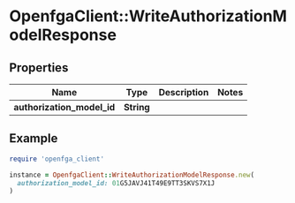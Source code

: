 # OpenfgaClient::WriteAuthorizationModelResponse

## Properties

| Name | Type | Description | Notes |
| ---- | ---- | ----------- | ----- |
| **authorization_model_id** | **String** |  |  |

## Example

```ruby
require 'openfga_client'

instance = OpenfgaClient::WriteAuthorizationModelResponse.new(
  authorization_model_id: 01G5JAVJ41T49E9TT3SKVS7X1J
)
```

